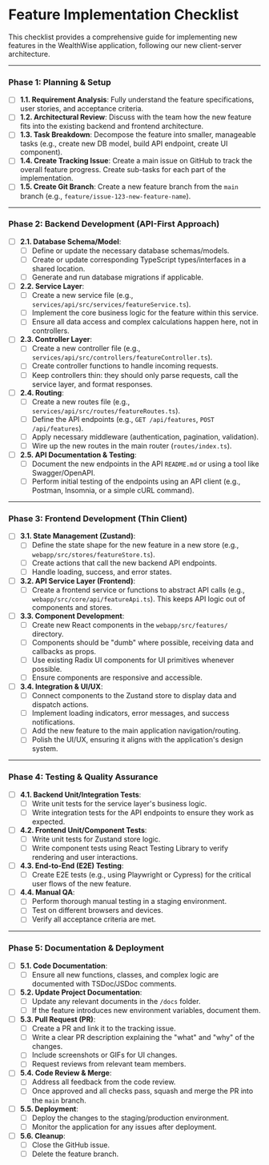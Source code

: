 # Feature Implementation Checklist

This checklist provides a comprehensive guide for implementing new features in the WealthWise application, following our new client-server architecture.

---

### Phase 1: Planning & Setup

- [ ] **1.1. Requirement Analysis**: Fully understand the feature specifications, user stories, and acceptance criteria.
- [ ] **1.2. Architectural Review**: Discuss with the team how the new feature fits into the existing backend and frontend architecture.
- [ ] **1.3. Task Breakdown**: Decompose the feature into smaller, manageable tasks (e.g., create new DB model, build API endpoint, create UI component).
- [ ] **1.4. Create Tracking Issue**: Create a main issue on GitHub to track the overall feature progress. Create sub-tasks for each part of the implementation.
- [ ] **1.5. Create Git Branch**: Create a new feature branch from the `main` branch (e.g., `feature/issue-123-new-feature-name`).

---

### Phase 2: Backend Development (API-First Approach)

- [ ] **2.1. Database Schema/Model**:
    - [ ] Define or update the necessary database schemas/models.
    - [ ] Create or update corresponding TypeScript types/interfaces in a shared location.
    - [ ] Generate and run database migrations if applicable.
- [ ] **2.2. Service Layer**:
    - [ ] Create a new service file (e.g., `services/api/src/services/featureService.ts`).
    - [ ] Implement the core business logic for the feature within this service.
    - [ ] Ensure all data access and complex calculations happen here, not in controllers.
- [ ] **2.3. Controller Layer**:
    - [ ] Create a new controller file (e.g., `services/api/src/controllers/featureController.ts`).
    - [ ] Create controller functions to handle incoming requests.
    - [ ] Keep controllers thin: they should only parse requests, call the service layer, and format responses.
- [ ] **2.4. Routing**:
    - [ ] Create a new routes file (e.g., `services/api/src/routes/featureRoutes.ts`).
    - [ ] Define the API endpoints (e.g., `GET /api/features`, `POST /api/features`).
    - [ ] Apply necessary middleware (authentication, pagination, validation).
    - [ ] Wire up the new routes in the main router (`routes/index.ts`).
- [ ] **2.5. API Documentation & Testing**:
    - [ ] Document the new endpoints in the API `README.md` or using a tool like Swagger/OpenAPI.
    - [ ] Perform initial testing of the endpoints using an API client (e.g., Postman, Insomnia, or a simple cURL command).

---

### Phase 3: Frontend Development (Thin Client)

- [ ] **3.1. State Management (Zustand)**:
    - [ ] Define the state shape for the new feature in a new store (e.g., `webapp/src/stores/featureStore.ts`).
    - [ ] Create actions that call the new backend API endpoints.
    - [ ] Handle loading, success, and error states.
- [ ] **3.2. API Service Layer (Frontend)**:
    - [ ] Create a frontend service or functions to abstract API calls (e.g., `webapp/src/core/api/featureApi.ts`). This keeps API logic out of components and stores.
- [ ] **3.3. Component Development**:
    - [ ] Create new React components in the `webapp/src/features/` directory.
    - [ ] Components should be "dumb" where possible, receiving data and callbacks as props.
    - [ ] Use existing Radix UI components for UI primitives whenever possible.
    - [ ] Ensure components are responsive and accessible.
- [ ] **3.4. Integration & UI/UX**:
    - [ ] Connect components to the Zustand store to display data and dispatch actions.
    - [ ] Implement loading indicators, error messages, and success notifications.
    - [ ] Add the new feature to the main application navigation/routing.
    - [ ] Polish the UI/UX, ensuring it aligns with the application's design system.

---

### Phase 4: Testing & Quality Assurance

- [ ] **4.1. Backend Unit/Integration Tests**:
    - [ ] Write unit tests for the service layer's business logic.
    - [ ] Write integration tests for the API endpoints to ensure they work as expected.
- [ ] **4.2. Frontend Unit/Component Tests**:
    - [ ] Write unit tests for Zustand store logic.
    - [ ] Write component tests using React Testing Library to verify rendering and user interactions.
- [ ] **4.3. End-to-End (E2E) Testing**:
    - [ ] Create E2E tests (e.g., using Playwright or Cypress) for the critical user flows of the new feature.
- [ ] **4.4. Manual QA**:
    - [ ] Perform thorough manual testing in a staging environment.
    - [ ] Test on different browsers and devices.
    - [ ] Verify all acceptance criteria are met.

---

### Phase 5: Documentation & Deployment

- [ ] **5.1. Code Documentation**:
    - [ ] Ensure all new functions, classes, and complex logic are documented with TSDoc/JSDoc comments.
- [ ] **5.2. Update Project Documentation**:
    - [ ] Update any relevant documents in the `/docs` folder.
    - [ ] If the feature introduces new environment variables, document them.
- [ ] **5.3. Pull Request (PR)**:
    - [ ] Create a PR and link it to the tracking issue.
    - [ ] Write a clear PR description explaining the "what" and "why" of the changes.
    - [ ] Include screenshots or GIFs for UI changes.
    - [ ] Request reviews from relevant team members.
- [ ] **5.4. Code Review & Merge**:
    - [ ] Address all feedback from the code review.
    - [ ] Once approved and all checks pass, squash and merge the PR into the `main` branch.
- [ ] **5.5. Deployment**:
    - [ ] Deploy the changes to the staging/production environment.
    - [ ] Monitor the application for any issues after deployment.
- [ ] **5.6. Cleanup**:
    - [ ] Close the GitHub issue.
    - [ ] Delete the feature branch.
